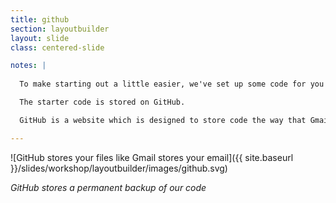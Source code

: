 ```yaml
---
title: github
section: layoutbuilder
layout: slide
class: centered-slide

notes: |
  
  To make starting out a little easier, we've set up some code for you to begin from.

  The starter code is stored on GitHub.

  GitHub is a website which is designed to store code the way that Gmail is designed to store emails.

---
```


![GitHub stores your files like Gmail stores your email]({{ site.baseurl }}/slides/workshop/layoutbuilder/images/github.svg)

_GitHub stores a permanent backup of our code_